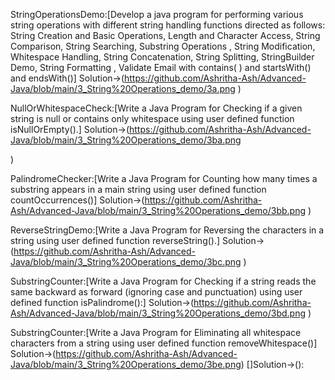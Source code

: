 StringOperationsDemo:[Develop a java program for performing various string operations with different string
handling functions directed as follows:
String Creation and Basic Operations, Length and Character Access, String Comparison, String
Searching, Substring Operations , String Modification, Whitespace Handling, String Concatenation,
String Splitting, StringBuilder Demo, String Formatting , Validate Email with contains( ) and
startsWith() and endsWith()]
Solution->(https://github.com/Ashritha-Ash/Advanced-Java/blob/main/3_String%20Operations_demo/3a.png
)

NullOrWhitespaceCheck:[Write a Java Program for Checking if a given string is null or contains only whitespace using user
defined function isNullOrEmpty().]
Solution->(https://github.com/Ashritha-Ash/Advanced-Java/blob/main/3_String%20Operations_demo/3ba.png

)

PalindromeChecker:[Write a Java Program for Counting how many times a substring appears in a main string
using user defined function countOccurrences()]
Solution->(https://github.com/Ashritha-Ash/Advanced-Java/blob/main/3_String%20Operations_demo/3bb.png
)

ReverseStringDemo:[Write a Java Program for Reversing the characters in a string using user defined function
reverseString().]
Solution->(https://github.com/Ashritha-Ash/Advanced-Java/blob/main/3_String%20Operations_demo/3bc.png
)

SubstringCounter:[Write a Java Program for Checking if a string reads the same backward as forward (ignoring case and punctuation) using user defined function isPalindrome():]
Solution->(https://github.com/Ashritha-Ash/Advanced-Java/blob/main/3_String%20Operations_demo/3bd.png
)

SubstringCounter:[Write a Java Program for Eliminating all whitespace characters from a string using user defined function removeWhitespace()]
Solution->(https://github.com/Ashritha-Ash/Advanced-Java/blob/main/3_String%20Operations_demo/3be.png)
[]Solution->():
